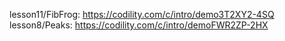 lesson11/FibFrog: https://codility.com/c/intro/demo3T2XY2-4SQ
lesson8/Peaks: https://codility.com/c/intro/demoFWR2ZP-2HX
